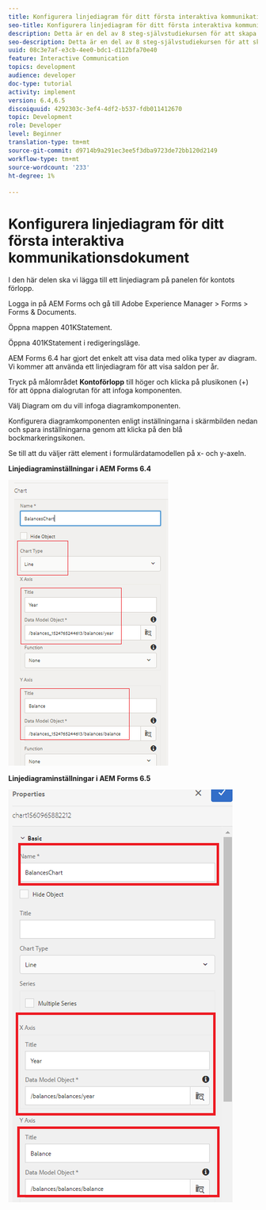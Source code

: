 ```yaml
---
title: Konfigurera linjediagram för ditt första interaktiva kommunikationsdokument
seo-title: Konfigurera linjediagram för ditt första interaktiva kommunikationsdokument
description: Detta är en del av 8 steg-självstudiekursen för att skapa ditt första interaktiva kommunikationsdokument. I den här delen ska vi lägga till ett linjediagram på panelen för kontots förlopp.
seo-description: Detta är en del av 8 steg-självstudiekursen för att skapa ditt första interaktiva kommunikationsdokument. I den här delen ska vi lägga till ett linjediagram på panelen för kontots förlopp.
uuid: 08c3e7af-e3cb-4ee0-bdc1-d112bfa70e40
feature: Interactive Communication
topics: development
audience: developer
doc-type: tutorial
activity: implement
version: 6.4,6.5
discoiquuid: 4292303c-3ef4-4df2-b537-fdb011412670
topic: Development
role: Developer
level: Beginner
translation-type: tm+mt
source-git-commit: d9714b9a291ec3ee5f3dba9723de72bb120d2149
workflow-type: tm+mt
source-wordcount: '233'
ht-degree: 1%

---
```



# Konfigurera linjediagram för ditt första interaktiva kommunikationsdokument

I den här delen ska vi lägga till ett linjediagram på panelen för kontots förlopp.

Logga in på AEM Forms och gå till Adobe Experience Manager > Forms > Forms &amp; Documents.

Öppna mappen 401KStatement.

Öppna 401KStatement i redigeringsläge.

AEM Forms 6.4 har gjort det enkelt att visa data med olika typer av diagram. Vi kommer att använda ett linjediagram för att visa saldon per år.

Tryck på målområdet **Kontoförlopp** till höger och klicka på plusikonen (+) för att öppna dialogrutan för att infoga komponenten.

Välj Diagram om du vill infoga diagramkomponenten.

Konfigurera diagramkomponenten enligt inställningarna i skärmbilden nedan och spara inställningarna genom att klicka på den blå bockmarkeringsikonen.

Se till att du väljer rätt element i formulärdatamodellen på x- och y-axeln.

**Linjediagraminställningar i AEM Forms 6.4**

![linechart64](assets/linechart.png)

**Linjediagraminställningar i AEM Forms 6.5**

![linechart64](assets/linechart65.PNG)


